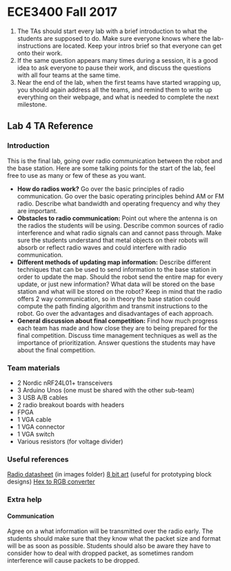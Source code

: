 # ECE3400 Fall 2017

1.  The TAs should start every lab with a brief introduction to what the students are supposed to do. Make sure everyone knows where the lab-instructions are located. Keep your intros brief so that everyone can get onto their work. 
2.  If the same question appears many times during a session, it is a good idea to ask everyone to pause their work, and discuss the questions with all four teams at the same time. 
3.  Near the end of the lab, when the first teams have started wrapping up, you should again address all the teams, and remind them to write up everything on their webpage, and what is needed to complete the next milestone. 

## Lab 4 TA Reference
### Introduction
This is the final lab, going over radio communication between the robot and the base station. Here are some talking points for the start of the lab, feel free to use as many or few of these as you want.
* **How do radios work?** Go over the basic principles of radio communication. Go over the basic operating principles behind AM or FM radio. Describe what bandwidth and operating frequency and why they are important.
* **Obstacles to radio communication:** Point out where the antenna is on the radios the students will be using. Describe common sources of radio interference and what radio signals can and cannot pass through. Make sure the students understand that metal objects on their robots will absorb or reflect radio waves and could interfere with radio communication.
* **Different methods of updating map information:** Describe different techniques that can be used to send information to the base station in order to update the map. Should the robot send the entire map for every update, or just new information? What data will be stored on the base station and what will be stored on the robot? Keep in mind that the radio offers 2 way communication, so in theory the base station could compute the path finding algorithm and transmit instructions to the robot. Go over the advantages and disadvantages of each approach.
* **General discussion about final competition:** Find how much progress each team has made and how close they are to being prepared for the final competition. Discuss time management techniques as well as the importance of prioritization. Answer questions the students may have about the final competition.

### Team materials
* 2 Nordic nRF24L01+ transceivers
* 3 Arduino Unos (one must be shared with the other sub-team)
* 3 USB A/B cables
* 2 radio breakout boards with headers
* FPGA
* 1 VGA cable
* 1 VGA connector
* 1 VGA switch
* Various resistors (for voltage divider)

### Useful references
[Radio datasheet](images/Radio_Datasheet.pdf) (in images folder)
[8 bit art](https://make8bitart.com/) (useful for prototyping block designs)
[Hex to RGB converter](http://www.rapidtables.com/convert/color/hex-to-rgb.htm)

### Extra help
#### Communication
Agree on a what information will be transmitted over the radio early. The students should make sure that they know what the packet size and format will be as soon as possible. Students should also be aware they have to consider how to deal with dropped packet, as sometimes random interference will cause packets to be dropped.
